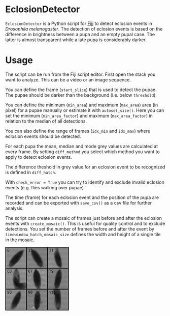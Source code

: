 # EclosionDetector

`EclosionDetector` is a Python script for [Fiji](https://fiji.sc/) to detect eclosion events in *Drosophila melanogaster*.
The detection of eclosion events is based on the difference in brightness between a pupa and an empty pupal case. 
The latter is almost transparent while a late pupa is considerably darker.

# Usage

The script can be run from the Fiji script editor. First open the stack you want to analyze. This can be a video or an image sequence.

You can define the frame (`start_slice`) that is used to detect the pupae. The pupae should be darker than the background (i.e. below `threshold`).

You can define the minimum (`min_area`) and maximum (`max_area`) area (in pixel) for a pupae manually or estimate it with `autoset_size()`.
Here you can set the minimum (`min_area_factor`) and maximum (`max_area_factor`) in relation to the median of all detections.

You can also define the range of frames (`idx_min` and `idx_max`) where eclosion events should be detected.

For each pupa the mean, median and mode grey values are calculated at every frame. By setting `diff_method` you select which method you want to apply to detect eclosion events.

The difference theshold in grey value for an eclosion event to be recognized is defined in `diff_hatch`.

With `check_error = True` you can try to identify and exclude invalid eclosion events (e.g. flies walking over pupae)

The time (frame) for each eclosion event and the position of the pupa are recorded and can be exported with `save_csv()` as a csv file for further analysis.

The script can create a mosaic of frames just before and after the eclosion events with `create_mosaic()`. This is useful for quality control and to exclude detections.
You set the number of frames before and after the event by `timewindow_hatch`, `mosaic_size` defines the width and height of a single tile in the mosaic. 

![Eclosion events](docs/eclosion.gif)
